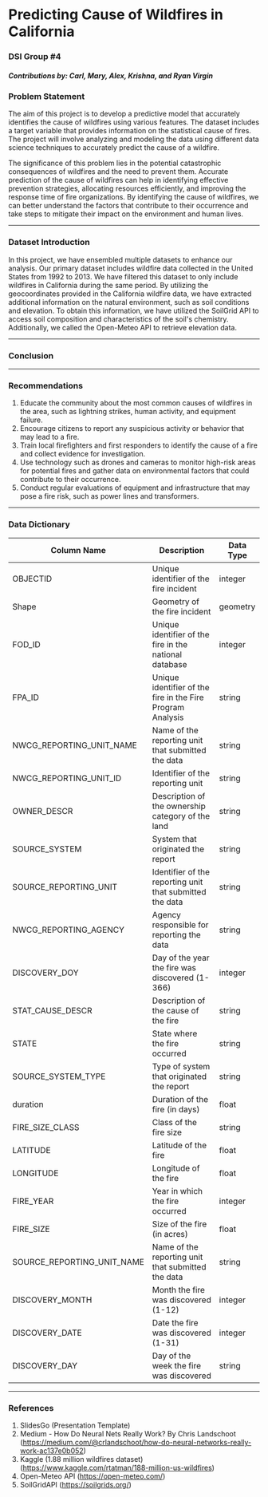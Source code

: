 # Predicting Cause of Wildfires in California
###  DSI Group #4
##### Contributions by: Carl, Mary, Alex, Krishna, and Ryan Virgin

### Problem Statement

The aim of this project is to develop a predictive model that accurately identifies the cause of wildfires using various features. The dataset includes a target variable that provides information on the statistical cause of fires. The project will involve analyzing and modeling the data using different data science techniques to accurately predict the cause of a wildfire.

The significance of this problem lies in the potential catastrophic consequences of wildfires and the need to prevent them. Accurate prediction of the cause of wildfires can help in identifying effective prevention strategies, allocating resources efficiently, and improving the response time of fire organizations. By identifying the cause of wildfires, we can better understand the factors that contribute to their occurrence and take steps to mitigate their impact on the environment and human lives.

--- 

### Dataset Introduction

In this project, we have ensembled multiple datasets to enhance our analysis. Our primary dataset includes wildfire data collected in the United States from 1992 to 2013. We have filtered this dataset to only include wildfires in California during the same period. By utilizing the geocoordinates provided in the California wildfire data, we have extracted additional information on the natural environment, such as soil conditions and elevation. To obtain this information, we have utilized the SoilGrid API to access soil composition and characteristics of the soil's chemistry. Additionally, we called the Open-Meteo API to retrieve elevation data.

--- 

### Conclusion


---

### Recommendations
1. Educate the community about the most common causes of wildfires in the area, such as lightning strikes, human activity, and equipment failure.
2. Encourage citizens to report any suspicious activity or behavior that may lead to a fire.
3. Train local firefighters and first responders to identify the cause of a fire and collect evidence for investigation.
4. Use technology such as drones and cameras to monitor high-risk areas for potential fires and gather data on environmental factors that could contribute to their occurrence.
5. Conduct regular evaluations of equipment and infrastructure that may pose a fire risk, such as power lines and transformers.

--- 

### Data Dictionary

| Column Name              | Description                                               | Data Type |
|--------------------------|-----------------------------------------------------------|-----------|
| OBJECTID                 | Unique identifier of the fire incident                    | integer   |
| Shape                    | Geometry of the fire incident                             | geometry  |
| FOD_ID                   | Unique identifier of the fire in the national database    | integer   |
| FPA_ID                   | Unique identifier of the fire in the Fire Program Analysis | string    |
| NWCG_REPORTING_UNIT_NAME | Name of the reporting unit that submitted the data         | string    |
| NWCG_REPORTING_UNIT_ID   | Identifier of the reporting unit                           | string    |
| OWNER_DESCR              | Description of the ownership category of the land          | string    |
| SOURCE_SYSTEM            | System that originated the report                          | string    |
| SOURCE_REPORTING_UNIT     | Identifier of the reporting unit that submitted the data   | string    |
| NWCG_REPORTING_AGENCY    | Agency responsible for reporting the data                  | string    |
| DISCOVERY_DOY            | Day of the year the fire was discovered (1-366)            | integer   |
| STAT_CAUSE_DESCR         | Description of the cause of the fire                        | string    |
| STATE                    | State where the fire occurred                              | string    |
| SOURCE_SYSTEM_TYPE       | Type of system that originated the report                  | string    |
| duration                 | Duration of the fire (in days)                              | float     |
| FIRE_SIZE_CLASS          | Class of the fire size                                      | string    |
| LATITUDE                 | Latitude of the fire                                        | float     |
| LONGITUDE                | Longitude of the fire                                       | float     |
| FIRE_YEAR                | Year in which the fire occurred                             | integer   |
| FIRE_SIZE                | Size of the fire (in acres)                                 | float     |
| SOURCE_REPORTING_UNIT_NAME| Name of the reporting unit that submitted the data         | string    |
| DISCOVERY_MONTH          | Month the fire was discovered (1-12)                        | integer   |
| DISCOVERY_DATE           | Date the fire was discovered (1-31)                         | integer   |
| DISCOVERY_DAY            | Day of the week the fire was discovered                     | string    |

--- 

### References

1. SlidesGo (Presentation Template)
2. Medium - How Do Neural Nets Really Work? By Chris Landschoot (https://medium.com/@crlandschoot/how-do-neural-networks-really-work-ac137e0b052)
3. Kaggle (1.88 million wildfires dataset) (https://www.kaggle.com/rtatman/188-million-us-wildfires)
4. Open-Meteo API (https://open-meteo.com/)
5. SoilGridAPI (https://soilgrids.org/)
